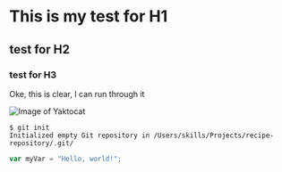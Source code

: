 # This is my test for H1
## test for H2
### test for H3

Oke, this is clear, I can run through it

![Image of Yaktocat](https://octodex.github.com/images/yaktocat.png)

```
$ git init
Initialized empty Git repository in /Users/skills/Projects/recipe-repository/.git/
```
``` javascript
var myVar = "Hello, world!";
```
